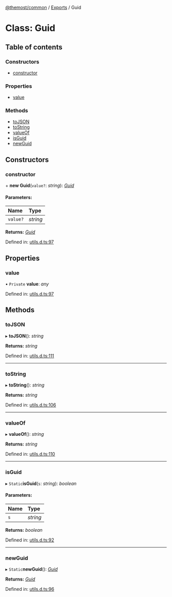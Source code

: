[@themost/common](../README.md) / [Exports](../modules.md) / Guid

# Class: Guid

## Table of contents

### Constructors

- [constructor](guid.md#constructor)

### Properties

- [value](guid.md#value)

### Methods

- [toJSON](guid.md#tojson)
- [toString](guid.md#tostring)
- [valueOf](guid.md#valueof)
- [isGuid](guid.md#isguid)
- [newGuid](guid.md#newguid)

## Constructors

### constructor

\+ **new Guid**(`value?`: *string*): [*Guid*](guid.md)

#### Parameters:

Name | Type |
:------ | :------ |
`value?` | *string* |

**Returns:** [*Guid*](guid.md)

Defined in: [utils.d.ts:97](https://github.com/themost-framework/themost-common/blob/917834f/utils.d.ts#L97)

## Properties

### value

• `Private` **value**: *any*

Defined in: [utils.d.ts:97](https://github.com/themost-framework/themost-common/blob/917834f/utils.d.ts#L97)

## Methods

### toJSON

▸ **toJSON**(): *string*

**Returns:** *string*

Defined in: [utils.d.ts:111](https://github.com/themost-framework/themost-common/blob/917834f/utils.d.ts#L111)

___

### toString

▸ **toString**(): *string*

**Returns:** *string*

Defined in: [utils.d.ts:106](https://github.com/themost-framework/themost-common/blob/917834f/utils.d.ts#L106)

___

### valueOf

▸ **valueOf**(): *string*

**Returns:** *string*

Defined in: [utils.d.ts:110](https://github.com/themost-framework/themost-common/blob/917834f/utils.d.ts#L110)

___

### isGuid

▸ `Static`**isGuid**(`s`: *string*): *boolean*

#### Parameters:

Name | Type |
:------ | :------ |
`s` | *string* |

**Returns:** *boolean*

Defined in: [utils.d.ts:92](https://github.com/themost-framework/themost-common/blob/917834f/utils.d.ts#L92)

___

### newGuid

▸ `Static`**newGuid**(): [*Guid*](guid.md)

**Returns:** [*Guid*](guid.md)

Defined in: [utils.d.ts:96](https://github.com/themost-framework/themost-common/blob/917834f/utils.d.ts#L96)
